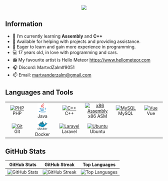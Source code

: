 <p align="center">
<img src="https://readme-typing-svg.herokuapp.com?lines=Computer+Science+Student;Back-end+Developer;Enthusiastic;Always%20learning%20new%20things&center=true&width=380&height=45">
</p>

## Information
- 🌱 I’m currently learning **Assembly** and **C++**
- 💬 Available for helping with projects and providing assistance.
- 🌟 Eager to learn and gain more experience in programming.
- 💻 17 years old, in love with programming and cars.
- 📻 My favourite artist is Hello Meteor https://www.hellometeor.com
- 🎧 Discord: MartvdZalm#9051
- 📫 Email: martvanderzalm@gmail.com

<p align="center">
  <h2>Languages and Tools</h2>
  <table>
    <tr>
      <td align="center" width="96">
        <a href="#php" >
          <img src="https://i.ibb.co/LzmYpDX/146-1466902-php-logo-png-transparent-php-logo-png-png-removebg-preview.png" width="32" height="32" alt="PHP" />
        </a>
        <br>PHP
      </td>
      <td align="center" width="96">
        <a href="#java" >
          <img src="https://raw.githubusercontent.com/devicons/devicon/master/icons/java/java-original.svg" width="32" height="32" alt="Java" />
        </a>
        <br>Java
      </td>
      <td align="center" width="96">
        <a href="#cpp" >
          <img src="https://wallpapercave.com/wp/wp4009914.png" width="32" height="32" alt="C++" />
        </a>
        <br>C++
      </td>
      <td align="center" width="96">
        <a href="#ASM">
          <img src="https://cdn.hackr.io/uploads/topics/1507565940Mt96nRTIF8.png" width="32" height="32" alt="x86 Assembly" />
        </a>
        <br>x86 ASM
      </td>
      <td align="center" width="96">
        <a href="#MySQL">
          <img src="https://www.logo.wine/a/logo/MySQL/MySQL-Logo.wine.svg" width="32" height="32" alt="MySQL" />
        </a>
        <br>MySQL
      </td>
      <td align="center" width="96">
        <a href="#Vue">
          <img src="https://cdn.freebiesupply.com/logos/thumbs/2x/vue-9-logo.png" width="42" height="32" alt="Vue" />
        </a>
        <br>Vue
      </td>
    </tr>
    <tr>
      <td align="center" width="96">
        <a href="#git" >
          <img src="https://upload.wikimedia.org/wikipedia/commons/thumb/3/3f/Git_icon.svg/1200px-Git_icon.svg.png" width="32" height="32" alt="Git" />
        </a>
        <br>Git
      </td>
      <td align="center" width="96">
        <a href="#Docker">
          <img src="https://raw.githubusercontent.com/devicons/devicon/master/icons/docker/docker-original-wordmark.svg" width="32" height="32" alt="Docker" />
        </a>
        <br>Docker
      </td>
      <td align="center" width="96">
        <a href="#laravel">
          <img src="https://cdn.worldvectorlogo.com/logos/laravel-2.svg" width="32" height="32" alt="Laravel" />
        </a>
        <br>Laravel
      </td>
      <td align="center" width="96">
        <a href="#ubuntu" >
          <img src="https://seeklogo.com/images/U/ubuntu-logo-8FDEC6A07B-seeklogo.com.png" width="32" height="32" alt="Ubuntu" />
        </a>
        <br>Ubuntu
      </td>
    </tr>
  </table>
</p>

<h2>GitHub Stats</h2>

| GitHub Stats | GitHub Streak | Top Languages |
|--------------|--------------|---------------|
| ![GitHub Stats](https://github-readme-stats.vercel.app/api?username=martvdzalm&&show_icons=true&count_private=true&theme=github_dark) | ![GitHub Streak](https://github-readme-streak-stats.herokuapp.com/?user=martvdzalm&theme=blueberry_duo&theme=github_dark) | ![Top Languages](https://github-readme-stats.vercel.app/api/top-langs/?username=martvdzalm&layout=compact&theme=github_dark) |


